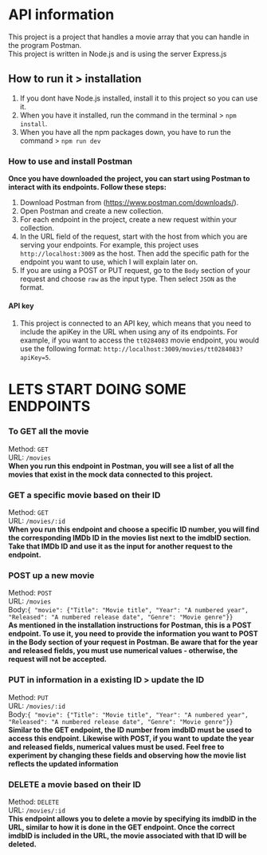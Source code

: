 # API information
This project is a project that handles a movie array that you can handle in the program Postman. <br>
This project is written in Node.js and is using the server Express.js

## How to run it > installation 
1. If you dont have Node.js installed, install it to this project so you can use it. 
2. When you have it installed, run the command in the terminal > `npm install`. 
3. When you have all the npm packages down, you have to run the command > `npm run dev`

### How to use and install Postman 
 **Once you have downloaded the project, you can start using Postman to interact with its endpoints. Follow these steps:**

1. Download Postman from (https://www.postman.com/downloads/).
2. Open Postman and create a new collection.
3. For each endpoint in the project, create a new request within your collection.
4. In the URL field of the request, start with the host from which you are serving your endpoints. For example, this project uses `http://localhost:3009` as the host. Then add the specific path for the endpoint you want to use, which I will explain later on.
5. If you are using a POST or PUT request, go to the `Body` section of your request and choose `raw` as the input type. Then select `JSON` as the format.

#### API key
1. This project is connected to an API key, which means that you need to include the apiKey in the URL when using any of its endpoints. For example, if you want to access the `tt0284083` movie endpoint, you would use the following format: `http://localhost:3009/movies/tt0284083?apiKey=5`.


# LETS START DOING SOME ENDPOINTS

### To GET all the movie 
Method: `GET`<br>
URL: `/movies`<br>
**When you run this endpoint in Postman, you will see a list of all the movies that exist in the mock data connected to this project.**

### GET a specific movie based on their ID 
Method: `GET`<br>
URL: `/movies/:id`<br>
**When you run this endpoint and choose a specific ID number, you will find the corresponding IMDb ID in the movies list next to the imdbID section. Take that IMDb ID and use it as the input for another request to the endpoint.**

### POST up a new movie 
Method: `POST` <br>
URL: `/movies` <br>
Body:`{ "movie": {"Title": "Movie title", "Year": "A numbered year", "Released": "A numbered release date", "Genre": "Movie genre"}}` <br>
**As mentioned in the installation instructions for Postman, this is a POST endpoint. To use it, you need to provide the information you want to POST in the Body section of your request in Postman. Be aware that for the year and released fields, you must use numerical values - otherwise, the request will not be accepted.**
  
### PUT in information in a existing ID > update the ID 
Method: `PUT` <br>
URL: `/movies/:id`<br>
Body:`{ "movie": {"Title": "Movie title", "Year": "A numbered year", "Released": "A numbered release date", "Genre": "Movie genre"}}` <br>
**Similar to the GET endpoint, the ID number from imdbID must be used to access this endpoint. Likewise with POST, if you want to update the year and released fields, numerical values must be used. Feel free to experiment by changing these fields and observing how the movie list reflects the updated information**

### DELETE a movie based on their ID
Method: `DELETE` <br>
URL: `/movies/:id` <br>
**This endpoint allows you to delete a movie by specifying its imdbID in the URL, similar to how it is done in the GET endpoint. Once the correct imdbID is included in the URL, the movie associated with that ID will be deleted.**



